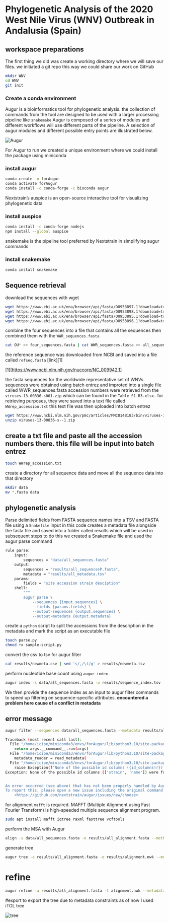 # __Phylogenetic Analysis of the 2020 West Nile Virus (WNV) Outbreak in Andalusia (Spain)__

## workspace preparations 
The first thing we did was create a working directory where we will save our files. we initiated a git repo this way we could share our work on GitHub
 

```bash
mkdir WNV
cd WNV
git init
```
### Create a conda environment
Augur is a bioinformatics tool for phylogenetic analysis. the collection of commands from the tool are designed to be used with a larger processing pipeline like
```snakemake``` Augur is composed of a series of modules and different workflows will use different parts of the pipeline.
 A selection of augur modules and different possible entry points are illustrated below.


![Augur](https://docs.nextstrain.org/projects/augur/en/stable/_images/augur_analysis_sketch.png)

For Augur to run we created a unique environment where we could install the package using miniconda 
### install augur
```bash
conda create -n forAugur
conda activate forAugur
conda install -c conda-forge -c bioconda augur
```
Nextstrain’s auspice is an open-source interactive tool for visualizing phylogenetic data
### install auspice
```bash
conda install -c conda-forge nodejs
npm install --global auspice
```
snakemake is the pipeline tool preferred by Nextstrain in simplifying augur commands
### install snakemake
```bash
conda install snakemake
```
## Sequence retrieval 
download the sequences with wget
```bash
wget https://www.ebi.ac.uk/ena/browser/api/fasta/OU953897.1?download=true
wget https://www.ebi.ac.uk/ena/browser/api/fasta/OU953898.1?download=true
wget https://www.ebi.ac.uk/ena/browser/api/fasta/OU953895.1?download=true
wget https://www.ebi.ac.uk/ena/browser/api/fasta/OU953896.1?download=true
```

combine the four sequences into a file that contains all the sequences then combined them with the ```WWR_sequences.fasta``` 
```bash
cat OU* >> four_sequences.fasta | cat WWR_sequences.fasta >> all_sequences.fasta
```

the reference sequence was downloaded from NCBI and saved into a file called ```refseq.fasta```
[link][1]

[1][https://www.ncbi.nlm.nih.gov/nuccore/NC_009942.1]

 the fasta sequences for the worldwide representative set of WNVs sequences were obtained using batch entrez and improted into a single file called 
 WWR_sequences.fasta
 accession numbers were retrieved from the ```viruses-13-00836-s001.zip``` which can be found in the ```Table S1.R3.xlsx.``` for retrieving purposes,
 they were saved into a text file called ```WWrep_accession.txt``` this text file was then uploaded into batch entrez

```bash
wget https://www.ncbi.nlm.nih.gov/pmc/articles/PMC8148183/bin/viruses-13-00836-s001.zip
unzip viruses-13-00836-s--1.zip
```
## create a txt file and paste all the accession numbers there. this file will be input into batch entrez
```bash
touch WWrep_accession.txt
```


create a directory for all sequence data and move all the sequence data into that directory
```bash
mkdir data 
mv *.fasta data
```

## phylogenetic analysis

Parse delimited fields from FASTA sequence names into a TSV and FASTA file using a ```Snakefile```  input in this code creates a metadata file
alongside the fasta file and saved into a folder called results which will be used in subsequent steps
to do this we created a Snakemake file and used the augur parse command
```bash
rule parse:
    input:
        sequences = "data/all_sequences.fasta"
    output:
        sequences = "results/all_sequencesP.fasta",
        metadata = "results/all_metadata.tsv"
    params:
        fields = "site accession strain desciption"
    shell:
        """
        augur parse \
            --sequences {input.sequences} \
            --fields {params.fields} \
            --output-sequences {output.sequences} \
            --output-metadata {output.metadata}
```

create a ```python``` script to split the accessions from the description in the metadata and mark the script as an executable file

```bash
touch parse.py
chmod +x sample-script.py
```

convert the csv to tsv for augur filter
```bash
cat results/newmeta.csv | sed 's/,/\t/g' > results/newmeta.tsv
```

perform nucleotide base count  using ```augur index```
```bash
augur index -s data/all_sequences.fasta -o results/sequence_index.tsv
```

We then provide the sequence index as an input to augur filter commands to speed up filtering on sequence-specific attributes.
__encountered a problem here cause of a conflict in metadata__

## error message
```bash
augur filter --sequences data/all_sequences.fasta --metadata results/all_metadata.csv --sequence-index results/sequence_index.tsv  --output filtered.fasta 
```
```bash
Traceback (most recent call last):
  File "/home/icipe/miniconda3/envs/forAugur/lib/python3.10/site-packages/augur/__init__.py", line 65, in run
    return args.__command__.run(args)
  File "/home/icipe/miniconda3/envs/forAugur/lib/python3.10/site-packages/augur/filter.py", line 1400, in run
    metadata_reader = read_metadata(
  File "/home/icipe/miniconda3/envs/forAugur/lib/python3.10/site-packages/augur/io/metadata.py", line 76, in read_metadata
    raise Exception(f"None of the possible id columns ({id_columns!r}) were found in the metadata's columns {tuple(chunk.columns)!r}")
Exception: None of the possible id columns (['strain', 'name']) were found in the metadata's columns ('s', 'rain')


An error occurred (see above) that has not been properly handled by Augur.
To report this, please open a new issue including the original command and the error above:
    <https://github.com/nextstrain/augur/issues/new/choose>

```

for alignment ```mafft``` is required. MAFFT (Multiple Alignment using Fast Fourier Transform) is high-speeded multiple sequence alignment program.
```bash
sudo apt install mafft iqtree raxml fasttree vcftools
```

perform the MSA with Augur
```bash
align -s data/all_sequences.fasta -o results/all_alignment.fasta --method mafft --reference-sequence data/refseq.fasta --fill-gaps

```

generate tree
```bash
augur tree -a results/all_alignment.fasta -o results/alignment.nwk --method iqtree --substitution-model GTR -o alignment.nwk --tree-builder-args="-ninit 2 -n 2 -me 0.05"

```


# refine

```bash
augur refine -a results/all_alignment.fasta -t alignment.nwk --metadata results/all_metadata.tsv --timetree --output-tree results/refined_alignment.nwk --output-node-data results/branches.json

```

#export 
to export the tree due to metadata constraints as of now I used iTOL tree


![tree]()

